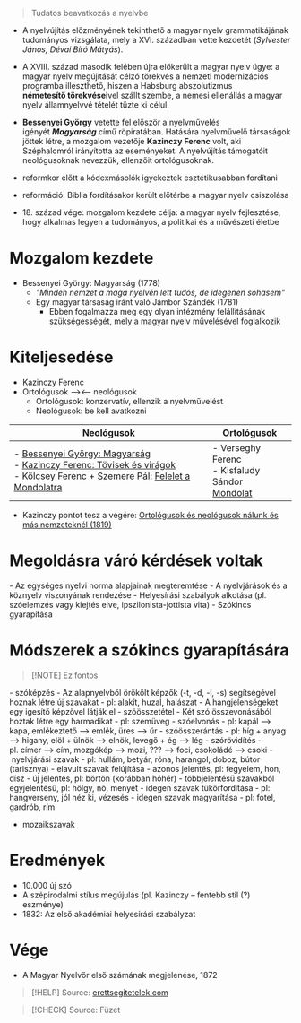 
> Tudatos beavatkozás a nyelvbe

- A nyelvújítás előzményének tekinthető a magyar nyelv grammatikájának tudományos vizsgálata, mely a XVI. században vette kezdetét (_Sylvester János, Dévai Bíró Mátyás_).
- A XVIII. század második felében újra előkerült a magyar nyelv ügye: a magyar nyelv megújítását célzó törekvés a nemzeti modernizációs programba illeszthető, hiszen a Habsburg abszolutizmus **németesítő törekvései**vel szállt szembe, a nemesi ellenállás a magyar nyelv államnyelvvé tételét tűzte ki célul.
- **Bessenyei György** vetette fel először a nyelvművelés igényét _**Magyarság**_ című röpiratában. Hatására nyelvművelő társaságok jöttek létre, a mozgalom vezetője **Kazinczy Ferenc** volt, aki Széphalomról irányította az eseményeket. A nyelvújítás támogatóit neológusoknak nevezzük, ellenzőit ortológusoknak.

- reformkor előtt a kódexmásolók igyekeztek esztétikusabban fordítani
- reformáció: Biblia fordításakor került előtérbe a magyar nyelv csiszolása
- 18\. század vége: mozgalom kezdete
	célja: a magyar nyelv fejlesztése, hogy alkalmas legyen a tudományos, a politikai és a művészeti életbe

# Mozgalom kezdete

- Bessenyei György: Magyarság (1778)
	- *"Minden nemzet a maga nyelvén lett tudós, de idegenen sohasem"*
	- Egy magyar társaság iránt való Jámbor Szándék (1781)
		- Ebben fogalmazza meg egy olyan intézmény felállításának szükségességét, mely a magyar nyelv művelésével foglalkozik

# Kiteljesedése

- Kazinczy Ferenc
- Ortológusok —><— neológusok
	- Ortológusok: konzervatív, ellenzik a nyelvművelést
	- Neológusok: be kell avatkozni


| Neológusok                                                                                                                                                                                                                                                                                                                                                                                                                             | Ortológusok                                                                                      |
| -------------------------------------------------------------------------------------------------------------------------------------------------------------------------------------------------------------------------------------------------------------------------------------------------------------------------------------------------------------------------------------------------------------------------------------- | ------------------------------------------------------------------------------------------------ |
| - [Bessenyei György: Magyarság](https://magyar-irodalom.elte.hu/gepesk/corpus/xviii/besgy041.htm)<br>- [Kazinczy Ferenc: Tövisek és virágok](https://www.arcanum.com/hu/online-kiadvanyok/Verstar-verstar-otven-kolto-osszes-verse-2/kazinczy-ferenc-3C9B/negyedik-konyv-tovisek-es-vlragok-1811-3E48/)<br>- Kölcsey Ferenc + Szemere Pál: [Felelet a Mondolatra](https://real-eod.mtak.hu/3255/1/MTA_Konyvek_465449_11_000807447.pdf) | - Verseghy Ferenc<br>- Kisfaludy Sándor<br>[Mondolat](https://mek.oszk.hu/07000/07075/07075.pdf) |
- Kazinczy pontot tesz a végére: [Ortológusok és neológusok nálunk és más nemzeteknél (1819)](https://www.arcanum.com/hu/online-kiadvanyok/Szoveggyujtemeny-szoveggyujtemeny-1/felvilagosodas-es-klasszicizmus-B59/kazinczy-ferenc-1759-1831-B6A/ortologus-es-neologus-nalunk-es-mas-nemzeteknel-C07/)

# Megoldásra váró kérdések voltak

- Az egységes nyelvi norma alapjainak megteremtése
- A nyelvjárások és a köznyelv viszonyának rendezése
- Helyesírási szabályok alkotása (pl. szóelemzés vagy kiejtés elve, ipszilonista-jottista vita)
- Szókincs gyarapítása

# Módszerek a szókincs gyarapítására

> [!NOTE] Ez fontos

- szóképzés
	- Az alapnyelvből örökölt képzők (-t, -d, -l, -s) segítségével hoznak létre új szavakat
	- pl: alakít, huzal, halászat
	- A hangjelenségeket egy igesítő képzővel látják el
- szóösszetétel
	- Két szó összevonásából hoztak létre egy harmadikat
	- pl: szemüveg
- szóelvonás
	- pl: kapál —> kapa, emlékeztető —> emlék, üres —> űr
- szóösszerántás
	- pl: híg + anyag —> higany, elöl + ülnök —> elnök, levegő + ég —> lég
- szórövidítés
	- pl. címer —> cím, mozgókép —> mozi, ??? —> foci, csokoládé —> csoki
- nyelvjárási szavak
	- pl: hullám, betyár, róna, harangol, doboz, bútor (tarisznya)
- elavult szavak felújítása
	- azonos jelentés, pl: fegyelem, hon, dísz
	- új jelentés, pl: börtön (korábban hóhér)
	- többjelentésű szavakból egyjelentésű, pl: hölgy, nő, menyét
- idegen szavak tükörfordítása
	- pl: hangverseny, jól néz ki, vézesés
- idegen szavak magyarítása
	- pl: fotel, gardrób, rím
- mozaikszavak

# Eredmények

- 10.000 új szó
- A szépirodalmi stílus megújulás (pl. Kazinczy – fentebb stil (?) eszménye)
- 1832: Az első akadémiai helyesírási szabályzat

# Vége

- A Magyar Nyelvőr első számának megjelenése, 1872

> [!HELP] Source: [erettsegitetelek.com](https://erettsegitetelek.com/2021/01/a-nyelvujitas-es-modszerei/)

> [!CHECK] Source: Füzet
